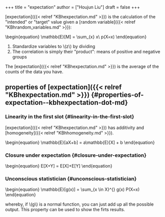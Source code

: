 +++
title = "expectation"
author = ["Houjun Liu"]
draft = false
+++

[expectation]({{< relref "KBhexpectation.md" >}}) is the calculation of the "intended" or "target" value given a [random variable]({{< relref "KBhrandom_variables.md" >}}):

\begin{equation}
\mathbb{E}[M] = \sum\_{x} x\ p(X=x)
\end{equation}

1.  Standardize variables to \\(z\\) by dividing
2.  The correlation is simply their "product": means of positive and negative groups

The [expectation]({{< relref "KBhexpectation.md" >}}) is the average of the counts of the data you have.


## properties of [expectation]({{< relref "KBhexpectation.md" >}}) {#properties-of-expectation--kbhexpectation-dot-md}


### Linearity in the first slot {#linearity-in-the-first-slot}

[expectation]({{< relref "KBhexpectation.md" >}}) has additivity and [homogeneity]({{< relref "KBhhomogeneity.md" >}}).

\begin{equation}
\mathbb{E}[aX+b] = a\mathbb{E}[X] + b
\end{equation}


### Closure under expectation {#closure-under-expectation}

\begin{equation}
E[X+Y] = E[X]+E[Y]
\end{equation}


### Unconscious statistician {#unconscious-statistician}

\begin{equation}
\mathbb{E}[g(x)] = \sum\_{x \in X}^{} g(x) P(X=x)
\end{equation}

whereby, if \\(g\\) is a normal function, you can just add up all the possible output. This property can be used to show the firts results.
